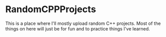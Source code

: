 # RandomCPPProjects
This is a place where I'll mostly upload random C++ projects. Most of the things on here will just be for fun and to practice things I've learned.
